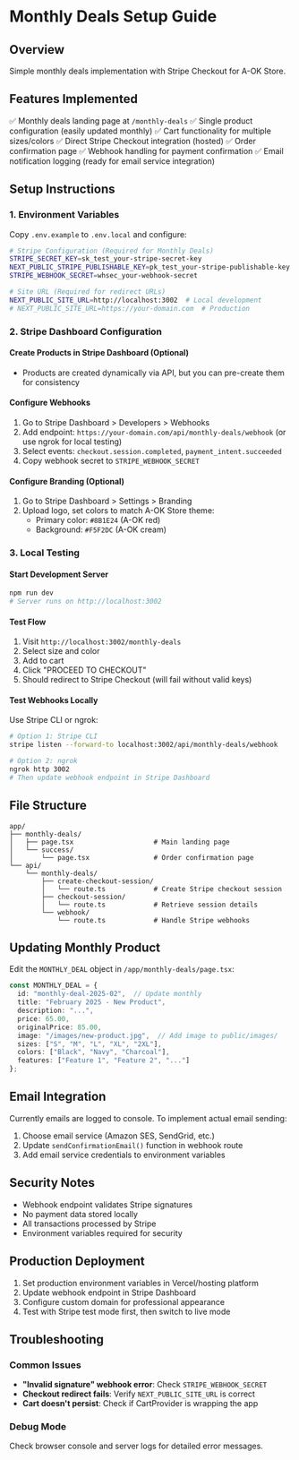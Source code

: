 # Monthly Deals Setup Guide

## Overview
Simple monthly deals implementation with Stripe Checkout for A-OK Store.

## Features Implemented
✅ Monthly deals landing page at `/monthly-deals`
✅ Single product configuration (easily updated monthly)
✅ Cart functionality for multiple sizes/colors
✅ Direct Stripe Checkout integration (hosted)
✅ Order confirmation page
✅ Webhook handling for payment confirmation
✅ Email notification logging (ready for email service integration)

## Setup Instructions

### 1. Environment Variables
Copy `.env.example` to `.env.local` and configure:

```bash
# Stripe Configuration (Required for Monthly Deals)
STRIPE_SECRET_KEY=sk_test_your-stripe-secret-key
NEXT_PUBLIC_STRIPE_PUBLISHABLE_KEY=pk_test_your-stripe-publishable-key
STRIPE_WEBHOOK_SECRET=whsec_your-webhook-secret

# Site URL (Required for redirect URLs)
NEXT_PUBLIC_SITE_URL=http://localhost:3002  # Local development
# NEXT_PUBLIC_SITE_URL=https://your-domain.com  # Production
```

### 2. Stripe Dashboard Configuration

#### Create Products in Stripe Dashboard (Optional)
- Products are created dynamically via API, but you can pre-create them for consistency

#### Configure Webhooks
1. Go to Stripe Dashboard > Developers > Webhooks
2. Add endpoint: `https://your-domain.com/api/monthly-deals/webhook` (or use ngrok for local testing)
3. Select events: `checkout.session.completed`, `payment_intent.succeeded`
4. Copy webhook secret to `STRIPE_WEBHOOK_SECRET`

#### Configure Branding (Optional)
1. Go to Stripe Dashboard > Settings > Branding
2. Upload logo, set colors to match A-OK Store theme:
   - Primary color: `#8B1E24` (A-OK red)
   - Background: `#F5F2DC` (A-OK cream)

### 3. Local Testing

#### Start Development Server
```bash
npm run dev
# Server runs on http://localhost:3002
```

#### Test Flow
1. Visit `http://localhost:3002/monthly-deals`
2. Select size and color
3. Add to cart
4. Click "PROCEED TO CHECKOUT"
5. Should redirect to Stripe Checkout (will fail without valid keys)

#### Test Webhooks Locally
Use Stripe CLI or ngrok:
```bash
# Option 1: Stripe CLI
stripe listen --forward-to localhost:3002/api/monthly-deals/webhook

# Option 2: ngrok
ngrok http 3002
# Then update webhook endpoint in Stripe Dashboard
```

## File Structure

```
app/
├── monthly-deals/
│   ├── page.tsx                    # Main landing page
│   └── success/
│       └── page.tsx                # Order confirmation page
└── api/
    └── monthly-deals/
        ├── create-checkout-session/
        │   └── route.ts            # Create Stripe checkout session
        ├── checkout-session/
        │   └── route.ts            # Retrieve session details
        └── webhook/
            └── route.ts            # Handle Stripe webhooks
```

## Updating Monthly Product

Edit the `MONTHLY_DEAL` object in `/app/monthly-deals/page.tsx`:

```typescript
const MONTHLY_DEAL = {
  id: "monthly-deal-2025-02",  // Update monthly
  title: "February 2025 - New Product",
  description: "...",
  price: 65.00,
  originalPrice: 85.00,
  image: "/images/new-product.jpg",  // Add image to public/images/
  sizes: ["S", "M", "L", "XL", "2XL"],
  colors: ["Black", "Navy", "Charcoal"],
  features: ["Feature 1", "Feature 2", "..."]
};
```

## Email Integration

Currently emails are logged to console. To implement actual email sending:

1. Choose email service (Amazon SES, SendGrid, etc.)
2. Update `sendConfirmationEmail()` function in webhook route
3. Add email service credentials to environment variables

## Security Notes

- Webhook endpoint validates Stripe signatures
- No payment data stored locally
- All transactions processed by Stripe
- Environment variables required for security

## Production Deployment

1. Set production environment variables in Vercel/hosting platform
2. Update webhook endpoint in Stripe Dashboard
3. Configure custom domain for professional appearance
4. Test with Stripe test mode first, then switch to live mode

## Troubleshooting

### Common Issues
- **"Invalid signature" webhook error**: Check `STRIPE_WEBHOOK_SECRET`
- **Checkout redirect fails**: Verify `NEXT_PUBLIC_SITE_URL` is correct
- **Cart doesn't persist**: Check if CartProvider is wrapping the app

### Debug Mode
Check browser console and server logs for detailed error messages.
